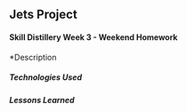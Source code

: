 ## Jets Project

#### Skill Distillery Week 3 - Weekend Homework

 *Description

##### Technologies Used


##### Lessons Learned